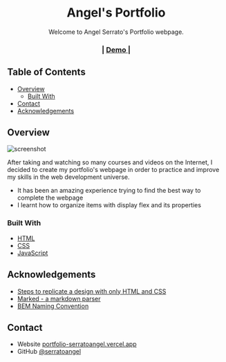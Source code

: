 <h1 align="center">Angel's Portfolio</h1>

<div align="center">
   Welcome to Angel Serrato's Portfolio webpage.
</div>

<div align="center">
  <h3>
    <span> | </span>
    <a href="https://portfolio-serratoangel.vercel.app/">
      Demo
    </a>
    <span> | </span>
  </h3>
</div>

## Table of Contents

- [Overview](#overview)
  - [Built With](#built-with)
- [Contact](#contact)
- [Acknowledgements](#acknowledgements)

## Overview

![screenshot](https://user-images.githubusercontent.com/92894663/178087249-d27b6f17-89b2-42d1-8552-e931e37b0bff.jpg)

After taking and watching so many courses and videos on the Internet, I decided to create my portfolio's webpage in order to practice and improve my skills in the web development universe.

- It has been an amazing experience trying to find the best way to complete the webpage
- I learnt how to organize items with display flex and its properties

### Built With

- [HTML](https://developer.mozilla.org/en-US/docs/Web/HTML)
- [CSS](https://developer.mozilla.org/en-US/docs/Web/CSS)
- [JavaScript](https://developer.mozilla.org/en-US/docs/Web/JavaScript)

## Acknowledgements

- [Steps to replicate a design with only HTML and CSS](https://devchallenges-blogs.web.app/how-to-replicate-design/)
- [Marked - a markdown parser](https://github.com/chjj/marked)
- [BEM Naming Convention](http://getbem.com/naming/)

## Contact

- Website [portfolio-serratoangel.vercel.app](https://portfolio-serratoangel.vercel.app/)
- GitHub [@serratoangel](https://github.com/serratoangel)